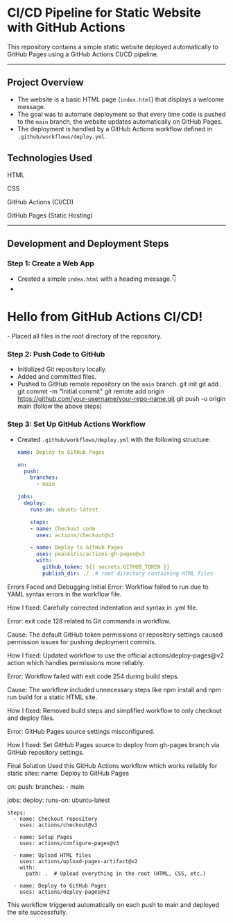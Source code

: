 # CI/CD Pipeline for Static Website with GitHub Actions

This repository contains a simple static website deployed automatically to GitHub Pages using a GitHub Actions CI/CD pipeline.

---

## Project Overview

- The website is a basic HTML page (`index.html`) that displays a welcome message.
- The goal was to automate deployment so that every time code is pushed to the `main` branch, the website updates automatically on GitHub Pages.
- The deployment is handled by a GitHub Actions workflow defined in `.github/workflows/deploy.yml`.

## Technologies Used
HTML

CSS

GitHub Actions (CI/CD)

GitHub Pages (Static Hosting)

---

## Development and Deployment Steps

### Step 1: Create a Web App

- Created a simple `index.html` with a heading message.👇
- <!DOCTYPE html>
<html>
<head><title>CI/CD Pipeline Test</title></head>
<body>
  <h1>Hello from GitHub Actions CI/CD!</h1>
</body>
</html>
- Placed all files in the root directory of the repository.

### Step 2: Push Code to GitHub

- Initialized Git repository locally.
- Added and committed files.
- Pushed to GitHub remote repository on the `main` branch.
git init
git add .
git commit -m "Initial commit"
git remote add origin https://github.com/your-username/your-repo-name.git
git push -u origin main (follow the above steps)


### Step 3: Set Up GitHub Actions Workflow

- Created `.github/workflows/deploy.yml` with the following structure:
  
  ```yaml
  name: Deploy to GitHub Pages

  on:
    push:
      branches:
        - main

  jobs:
    deploy:
      runs-on: ubuntu-latest

      steps:
      - name: Checkout code
        uses: actions/checkout@v3

      - name: Deploy to GitHub Pages
        uses: peaceiris/actions-gh-pages@v3
        with:
          github_token: ${{ secrets.GITHUB_TOKEN }}
          publish_dir: ./  # root directory containing HTML files
Errors Faced and Debugging
Initial Error: Workflow failed to run due to YAML syntax errors in the workflow file.

How I fixed: Carefully corrected indentation and syntax in .yml file.

Error: exit code 128 related to Git commands in workflow.

Cause: The default GitHub token permissions or repository settings caused permission issues for pushing deployment commits.

How I fixed: Updated workflow to use the official actions/deploy-pages@v2 action which handles permissions more reliably.

Error: Workflow failed with exit code 254 during build steps.

Cause: The workflow included unnecessary steps like npm install and npm run build for a static HTML site.

How I fixed: Removed build steps and simplified workflow to only checkout and deploy files.

Error: GitHub Pages source settings misconfigured.

How I fixed: Set GitHub Pages source to deploy from gh-pages branch via GitHub repository settings.

Final Solution
Used this GitHub Actions workflow which works reliably for static sites:
name: Deploy to GitHub Pages

on:
  push:
    branches:
      - main

jobs:
  deploy:
    runs-on: ubuntu-latest

    steps:
      - name: Checkout repository
        uses: actions/checkout@v3

      - name: Setup Pages
        uses: actions/configure-pages@v3

      - name: Upload HTML files
        uses: actions/upload-pages-artifact@v2
        with:
          path: .  # Upload everything in the root (HTML, CSS, etc.)

      - name: Deploy to GitHub Pages
        uses: actions/deploy-pages@v2
This workflow triggered automatically on each push to main and deployed the site successfully.
